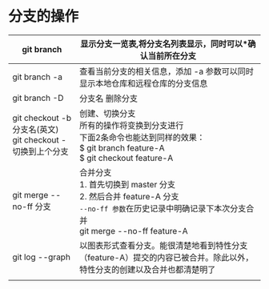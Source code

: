 # 分支的操作

| git branch                                                   | 显示分支一览表,将分支名列表显示，同时可以*确认当前所在分支   |
| ------------------------------------------------------------ | ------------------------------------------------------------ |
| git branch -a                                                | 查看当前分支的相关信息，添加 -a 参数可以同时显示本地仓库和远程仓库的分支信息 |
| git branch -D                                                | 分支名	删除分支                                           |
| git checkout -b 分支名(英文)<br />git checkout -  切换到上个分支 | 创建、切换分支<br />所有的操作将变换到分支进行<br />下面2条命令也能达到同样的效果：<br /> $ git branch feature-A<br/>$ git checkout feature-A |
| git merge --no-ff 分支                                       | 合并分支<br />1. 首先切换到 master 分支<br />2. 然后合并 feature-A 分支 <br />`--no-ff 参数`在历史记录中明确记录下本次分支合并 <br />git merge --no-ff feature-A |
| git log --graph                                              | 以图表形式查看分支。能很清楚地看到特性分支（feature-A）提交的内容已被合并。除此以外，特性分支的创建以及合并也都清楚明了 |
|                                                              |                                                              |




​	